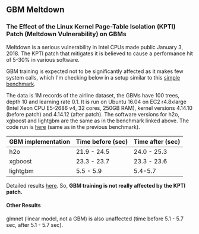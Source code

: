 
## GBM Meltdown

### The Effect of the Linux Kernel Page-Table Isolation (KPTI) Patch (Meltdown Vulnerability) on GBMs


Meltdown is a serious vulnerability in Intel CPUs made public January 3, 2018. The KPTI patch that
mitigates it is believed to cause a performance hit of 5-30% in various software. 

GBM training is expected not to be significantly affected as it makes few system calls, which I'm
checking below in a setup similar to this [simple benchmark](https://github.com/szilard/GBM-perf/). 

The data is 1M records of the airline dataset, the GBMs have 100 trees, depth 10 and learning rate 0.1.
It is run on Ubuntu 16.04 on EC2 r4.8xlarge (Intel Xeon CPU E5-2686 v4, 32 cores, 250GB RAM), 
kernel versions 4.14.10 (before patch) and 4.14.12 (after patch). 
The software versions for h2o, xgboost and lightgbm are the same as in the benchmark linked above. 
The code run is [here](run/) (same as in the previous benchmark).


GBM implementation    |   Time before (sec)  | Time after (sec)
----------------------|----------------------|------------------
h2o                   |   21.9 - 24.5        |  24.0 - 25.3
xgboost               |   23.3 - 23.7        |  23.3 - 23.6
lightgbm              |   5.5 - 5.9          |  5.4-5.7

Detailed results [here](results.txt). So, **GBM training is not really affected by the KPTI patch.**


#### Other Results

glmnet (linear model, not a GBM) is also unaffected (time before 5.1 - 5.7 sec, after 5.1 - 5.7 sec).



